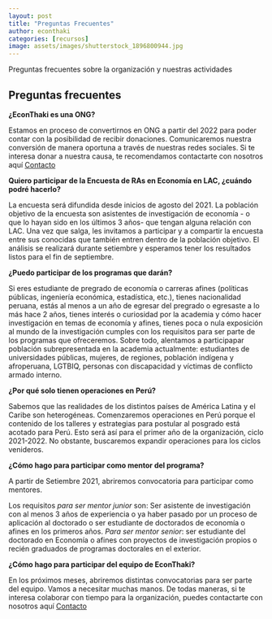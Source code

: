 ```yaml
---
layout: post
title: "Preguntas Frecuentes"
author: econthaki
categories: [recursos]
image: assets/images/shutterstock_1896800944.jpg
---
```


Preguntas frecuentes sobre la organización y nuestras actividades


## Preguntas frecuentes

**¿EconThaki es una ONG?**

Estamos en proceso de convertirnos en ONG a partir del 2022 para poder contar con la posibilidad de recibir donaciones. Comunicaremos nuestra conversión de manera oportuna a través de nuestras redes sociales. Si te interesa donar a nuestra causa, te recomendamos contactarte con nosotros aquí [Contacto][contacto-link]

[contacto-link]:   https://econthaki.github.io/contact.html

**Quiero participar de la Encuesta de RAs en Economía en LAC, ¿cuándo podré hacerlo?**

La encuesta será difundida desde inicios de agosto del 2021. La población objetivo de la encuesta son asistentes de investigación de economía - o que lo hayan sido en los últimos 3 años- que tengan alguna relación con LAC. Una vez que salga, les invitamos a participar y a compartir la encuesta entre sus conocidas que también entren dentro de la población objetivo. El análisis se realizará durante setiembre y esperamos tener los resultados listos para el fin de septiembre.

**¿Puedo participar de los programas que darán?**

Si eres estudiante de pregrado de economía o carreras afines (políticas públicas, ingeniería económica, estadística, etc.), tienes nacionalidad peruana, estás al menos a un año de egresar del pregrado o egresaste a lo más hace 2 años, tienes interés o curiosidad por la academia y cómo hacer investigación en temas de economía y afines, tienes poca o nula exposición al mundo de la investigación cumples con los requisitos para ser parte de los programas que ofreceremos. Sobre todo, alentamos a participapar población subrepresentada en la academia actualmente: estudiantes de universidades públicas, mujeres, de regiones, población indígena y afroperuana, LGTBIQ, personas con discapacidad y víctimas de conflicto armado interno.

**¿Por qué solo tienen operaciones en Perú?**

Sabemos que las realidades de los distintos países de América Latina y el Caribe son heterogéneas. Comenzaremos operaciones en Perú porque el contenido de los talleres y estrategias para postular al posgrado está acotado para Perú. Esto será así para el primer año de la organización, ciclo 2021-2022. No obstante, buscaremos expandir operaciones para los ciclos venideros.

**¿Cómo hago para participar como mentor del programa?**

A partir de Setiembre 2021, abriremos convocatoria para participar como mentores. 

Los requisitos *para ser mentor junior* son: Ser asistente de investigación con al menos 3 años de experiencia o ya haber pasado por un proceso de aplicación al doctorado o ser estudiante de doctorados de economía o afines en los primeros años.
*Para ser mentor senior*: ser estudiante del doctorado en Economía o afines con proyectos de investigación propios o recién graduados de programas doctorales en el exterior.

**¿Cómo hago para participar del equipo de EconThaki?**

En los próximos meses, abriremos distintas convocatorias para ser parte del equipo. Vamos a necesitar muchas manos. De todas maneras, si te interesa colaborar con tiempo para la organización, puedes contactarte con nosotros aquí [Contacto][contacto-link]

[contacto-link]:   https://econthaki.github.io/contact.html

